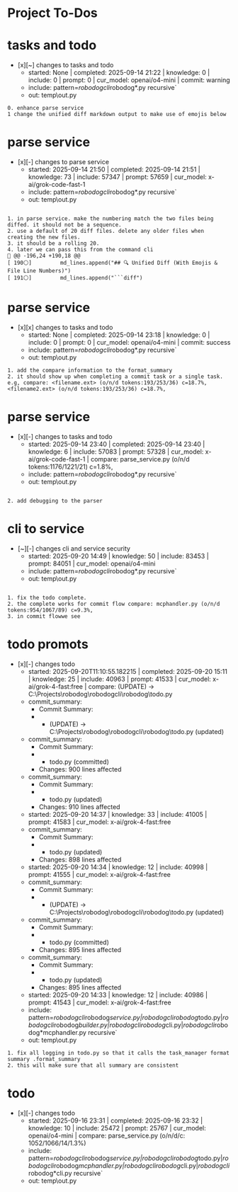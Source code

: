 # Project To-Dos


# tasks and todo
- [x][~] changes to tasks and todo
  - started: None | completed: 2025-09-14 21:22 | knowledge: 0 | include: 0 | prompt: 0 | cur_model: openai/o4-mini | commit: warning
  - include: pattern=*robodogcli*robodog*.py  recursive`
  - out:  temp\out.py
```knowledge
0. enhance parse service
1 change the unified diff markdown output to make use of emojis below

```

# parse service
- [x][-] changes to parse service
  - started: 2025-09-14 21:50 | completed: 2025-09-14 21:51 | knowledge: 73 | include: 57347 | prompt: 57659 | cur_model: x-ai/grok-code-fast-1
  - include: pattern=*robodogcli*robodog*.py  recursive`
  - out:  temp\out.py
```knowledge

1. in parse service. make the numbering match the two files being diffed. it should not be a sequence. 
2. use a default of 20 diff files. delete any older files when creating the new files.
3. it should be a rolling 20.
4. later we can pass this from the command cli
🧩 @@ -196,24 +190,18 @@
[ 190⚪]         md_lines.append("## 🔍 Unified Diff (With Emojis & File Line Numbers)")
[ 191⚪]         md_lines.append("```diff")

```

# parse service
- [x][x] changes to tasks and todo
  - started: None | completed: 2025-09-14 23:18 | knowledge: 0 | include: 0 | prompt: 0 | cur_model: openai/o4-mini | commit: success
  - include: pattern=*robodogcli*robodog*.py  recursive`
  - out:  temp\out.py
```knowledge
1. add the compare information to the format_summary
2. it should show up when completing a commit task or a single task. 
e.g, compare: <filename.ext> (o/n/d tokens:193/253/36) c=18.7%, <filename2.ext> (o/n/d tokens:193/253/36) c=18.7%, 

```
# parse service
- [x][-] changes to tasks and todo
  - started: 2025-09-14 23:40 | completed: 2025-09-14 23:40 | knowledge: 6 | include: 57083 | prompt: 57328 | cur_model: x-ai/grok-code-fast-1 | compare: parse_service.py (o/n/d tokens:1176/1221/21) c=1.8%,
  - include: pattern=*robodogcli*robodog*.py  recursive`
  - out:  temp\out.py
```knowledge

2. add debugging to the parser

```

# cli to service
- [~][-] changes cli and service security
  - started: 2025-09-20 14:49 | knowledge: 50 | include: 83453 | prompt: 84051 | cur_model: openai/o4-mini
  - include: pattern=*robodogcli*robodog*.py  recursive`
  - out:  temp\out.py
```knowledge

1. fix the todo complete. 
2. the complete works for commit flow compare: mcphandler.py (o/n/d tokens:954/1067/89) c=9.3%,
3. in commit flowwe see 

```


# todo  promots
- [x][-] changes todo
  - started: 2025-09-20T11:10:55.182215 | completed: 2025-09-20 15:11 | knowledge: 25 | include: 40963 | prompt: 41533 | cur_model: x-ai/grok-4-fast:free | compare:  (UPDATE) -> C:\Projects\robodog\robodogcli\robodog\todo.py
  - commit_summary:
    - Commit Summary:
    - -  (UPDATE) -> C:\Projects\robodog\robodogcli\robodog\todo.py (updated)
  - commit_summary:
    - Commit Summary:
    - - todo.py (committed)
    -   Changes: 900 lines affected
  - commit_summary:
    - Commit Summary:
    - - todo.py (updated)
    -   Changes: 910 lines affected
  - started: 2025-09-20 14:37 | knowledge: 33 | include: 41005 | prompt: 41583 | cur_model: x-ai/grok-4-fast:free
  - commit_summary:
    - Commit Summary:
    - - todo.py (updated)
    -   Changes: 898 lines affected
  - started: 2025-09-20 14:34 | knowledge: 12 | include: 40998 | prompt: 41555 | cur_model: x-ai/grok-4-fast:free
  - commit_summary:
    - Commit Summary:
    - -  (UPDATE) -> C:\Projects\robodog\robodogcli\robodog\todo.py (updated)
  - commit_summary:
    - Commit Summary:
    - - todo.py (committed)
    -   Changes: 895 lines affected
  - commit_summary:
    - Commit Summary:
    - - todo.py (updated)
    -   Changes: 895 lines affected
  - started: 2025-09-20 14:33 | knowledge: 12 | include: 40986 | prompt: 41543 | cur_model: x-ai/grok-4-fast:free
  - include: pattern=*robodogcli*robodog*service.py|*robodogcli*robodog*todo.py|*robodogcli*robodog*builder.py|*robodogcli*robodog*cli.py|*robodogcli*robodog*mcphandler.py    recursive`
  - out:  temp\out.py
```knowledge
1. fix all logging in todo.py so that it calls the task_manager format summary .format_summary
2. this will make sure that all summary are consistent
```


# todo 
- [x][-] changes todo
  - started: 2025-09-16 23:31 | completed: 2025-09-16 23:32 | knowledge: 10 | include: 25472 | prompt: 25767 | cur_model: openai/o4-mini | compare: parse_service.py (o/n/d/c: 1052/1066/14/1.3%)
  - include: pattern=*robodogcli*robodog*service.py|*robodogcli*robodog*todo.py|*robodogcli*robodog*mcphandler.py|*robodogcli*robodog*cli.py|*robodogcli*robodog*cli.py   recursive`
  - out:  temp\out.py
```knowledge


```